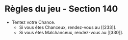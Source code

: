 # Règles du jeu - Section 140

- Tentez votre Chance.
  - Si vous êtes Chanceux, rendez-vous au [[233]].
  - Si vous êtes Malchanceux, rendez-vous au [[330]].